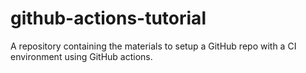 # github-actions-tutorial
A repository containing the materials to setup a GitHub repo with a CI environment using GitHub actions.
